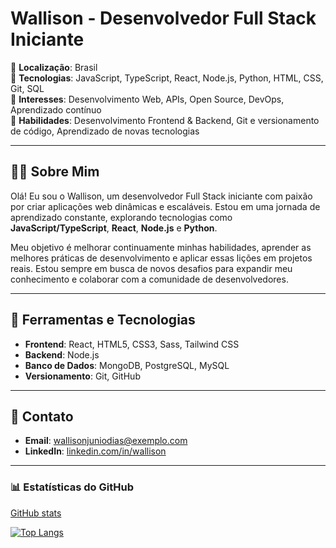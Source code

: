 # Wallison - Desenvolvedor Full Stack Iniciante

🔹 **Localização**: Brasil  
🔹 **Tecnologias**: JavaScript, TypeScript, React, Node.js, Python, HTML, CSS, Git, SQL  
🔹 **Interesses**: Desenvolvimento Web, APIs, Open Source, DevOps, Aprendizado contínuo  
🔹 **Habilidades**: Desenvolvimento Frontend & Backend, Git e versionamento de código, Aprendizado de novas tecnologias

---

## 👨‍💻 Sobre Mim

Olá! Eu sou o Wallison, um desenvolvedor Full Stack iniciante com paixão por criar aplicações web dinâmicas e escaláveis. Estou em uma jornada de aprendizado constante, explorando tecnologias como **JavaScript/TypeScript**, **React**, **Node.js** e **Python**.

Meu objetivo é melhorar continuamente minhas habilidades, aprender as melhores práticas de desenvolvimento e aplicar essas lições em projetos reais. Estou sempre em busca de novos desafios para expandir meu conhecimento e colaborar com a comunidade de desenvolvedores.

---

## 🔧 Ferramentas e Tecnologias

- **Frontend**: React, HTML5, CSS3, Sass, Tailwind CSS
- **Backend**: Node.js
- **Banco de Dados**: MongoDB, PostgreSQL, MySQL
- **Versionamento**: Git, GitHub

---

## 📩 Contato

- **Email**: wallisonjuniodias@exemplo.com  
- **LinkedIn**: [linkedin.com/in/wallison](https://www.linkedin.com/in/wallison)  

---

### 📊 Estatísticas do GitHub

[GitHub stats](https://github-readme-stats.vercel.app/api?username=WalliCode&show_icons=true&hide_title=true&count_private=true&hide=prs&theme=radical)

[![Top Langs](https://github-readme-stats.vercel.app/api/top-langs/?username=WalliCode&layout=compact&theme=radical)](https://github.com/anuraghazra/github-readme-stats)
